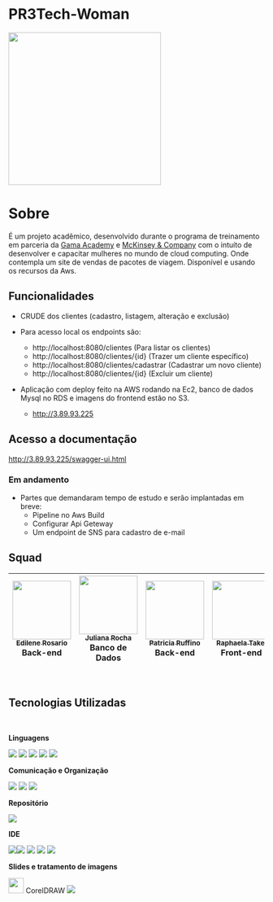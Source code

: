 # PR3Tech-Woman

<img src = "https://user-images.githubusercontent.com/89302180/193305262-bf62f908-2185-43dc-86de-1100e631d3d5.png" width = "300px" align = "center">
<br>

# Sobre

É um projeto acadêmico, desenvolvido durante o programa de treinamento em parceria da [Gama Academy](https://www.gama.academy/) e 
[McKinsey & Company](https://www.mckinsey.com.br/) com o intuíto de desenvolver e capacitar mulheres no mundo de cloud computing. Onde contempla um site de vendas de pacotes de viagem. Disponível e usando os recursos da Aws.
<!-- REVISAR -->


## Funcionalidades

- CRUDE dos clientes (cadastro, listagem, alteração e exclusão)


- Para acesso local os endpoints são:
  -  http://localhost:8080/clientes (Para listar os clientes)
  -  http://localhost:8080/clientes/{id} (Trazer um cliente específico)
  -  http://localhost:8080/clientes/cadastrar  (Cadastrar um novo cliente)
  -  http://localhost:8080/clientes/{id} (Excluir um cliente)


- Aplicação com deploy feito na AWS rodando na Ec2, banco de dados Mysql no RDS e imagens do frontend estão no S3.
  - http://3.89.93.225
  
## Acesso a documentação
http://3.89.93.225/swagger-ui.html


### Em andamento
 - Partes que demandaram tempo de estudo e serão implantadas em breve:
    - Pipeline no Aws Build
    - Configurar Api Geteway 
    - Um endpoint de SNS para cadastro de e-mail 

## Squad

|[<img src="https://user-images.githubusercontent.com/89302180/193194914-13876f9d-388c-4790-b4df-938d2f2830fa.png" width=115 > <br> <sub> Edilene Rosario </sub>](https://github.com/EdileneLopes)<br> Back-end|[<img src="https://user-images.githubusercontent.com/89302180/193194919-5f411bbb-df5e-4d57-ae1c-9f0aab98aab8.png" width=115 > <br> <sub> Juliana Rocha </sub>](https://github.com/julianamsrocha)<br> Banco de Dados|[<img src="https://user-images.githubusercontent.com/89302180/193194920-fc1c6867-380b-466a-a637-9362c7bf131e.png" width=115 > <br> <sub> Patricia Ruffino </sub>](https://github.com/PatriciaRuffino)<br> Back-end|[<img src="https://user-images.githubusercontent.com/89302180/193194921-4a52bb12-ce65-431e-b6f8-55e3d183b3aa.png" width=115 > <br> <sub> Raphaela Takei </sub>](https://github.com/RaphaMayumi)<br> Front-end|[<img src="https://user-images.githubusercontent.com/89302180/193194923-5ddedf11-ca3b-482a-bf10-8d96a3d581ee.png" width=115 > <br> <sub> Tatiana Pimentel </sub>](https://github.com/TatiCastro)<br> Front-end|
|---|---|---|---|---|
<br>



## Tecnologias Utilizadas
<br>

**Linguagens**

<img src="https://img.shields.io/badge/HTML5-E34F26?style=for-the-badge&logo=html5&logoColor=white"> <img src="https://img.shields.io/badge/CSS3-1572B6?style=for-the-badge&logo=css3&logoColor=white"> <img src="https://img.shields.io/badge/JavaScript-323330?style=for-the-badge&logo=javascript&logoColor=F7DF1E"> <img src="https://img.shields.io/badge/Bootstrap-563D7C?style=for-the-badge&logo=bootstrap&logoColor=white"> <img src="https://img.shields.io/badge/Java-ED8B00?style=for-the-badge&logo=java&logoColor=white">

**Comunicação e Organização**

<img src="https://img.shields.io/badge/Slack-4A154B?style=for-the-badge&logo=slack&logoColor=white"> <img src="https://img.shields.io/badge/Zoom-2D8CFF?style=for-the-badge&logo=zoom&logoColor=white"> **[<img src="https://img.shields.io/badge/Trello-0052CC?style=for-the-badge&logo=trello&logoColor=white">](https://trello.com/b/CKUaPEKt/pr3tech-woman-grupo06-cravocanela)**
<br>


**Repositório**

<img src="https://img.shields.io/badge/GitHub-100000?style=for-the-badge&logo=github&logoColor=white"> 

**IDE**

<img src="https://img.shields.io/badge/Visual_Studio_Code-0078D4?style=for-the-badge&logo=visual%20studio%20code&logoColor=whitee"><img src="https://img.shields.io/badge/IntelliJ_IDEA-000000.svg?style=for-the-badge&logo=intellij-idea&logoColor=white"> <img src="https://img.shields.io/badge/Eclipse-2C2255?style=for-the-badge&logo=eclipse&logoColor=white">  <img src="https://img.shields.io/badge/MySQL-00000F?style=for-the-badge&logo=mysql&logoColor=white"> <img src="https://img.shields.io/badge/Amazon_AWS-232F3E?style=for-the-badge&logo=amazon-aws&logoColor=white"> 

**Slides e tratamento de imagens**

<img src="https://user-images.githubusercontent.com/89302180/193202291-470cb3c6-affc-41e7-ad63-873eb77f86fe.png" width="30px"> CorelDRAW 
<img src="https://img.shields.io/badge/Canva-%2300C4CC.svg?&style=for-the-badge&logo=Canva&logoColor=white">







